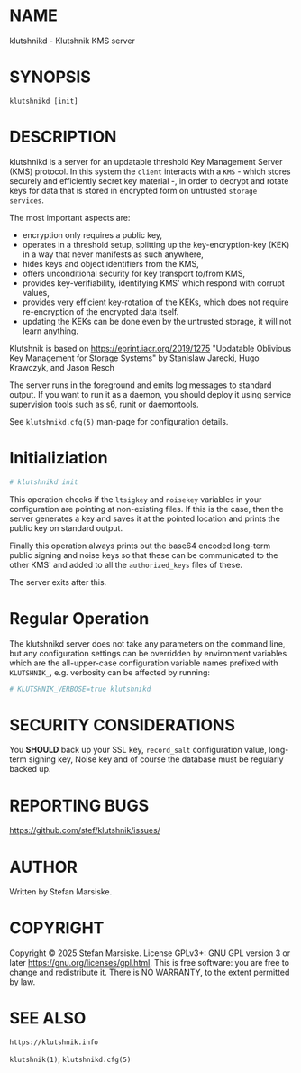# NAME

klutshnikd - Klutshnik KMS server

# SYNOPSIS

`klutshnikd [init]`

# DESCRIPTION

klutshnikd is a server for an updatable threshold Key Management Server
(KMS) protocol. In this system the `client` interacts with a `KMS` -
which stores securely and efficiently secret key material -, in
order to decrypt and rotate keys for data that is stored in encrypted
form on untrusted `storage services`.

The most important aspects are:

  - encryption only requires a public key,
  - operates in a threshold setup, splitting up the key-encryption-key
    (KEK) in a way that never manifests as such anywhere,
  - hides keys and object identifiers from the KMS,
  - offers unconditional security for key transport to/from KMS,
  - provides key-verifiability, identifying KMS' which respond with
    corrupt values,
  - provides very efficient key-rotation of the KEKs, which does not
    require re-encryption of the encrypted data itself.
  - updating the KEKs can be done even by the untrusted storage, it
    will not learn anything.

Klutshnik is based on https://eprint.iacr.org/2019/1275 "Updatable
Oblivious Key Management for Storage Systems" by Stanislaw Jarecki,
Hugo Krawczyk, and Jason Resch

The server runs in the foreground and emits log messages to standard output. If
you want to run it as a daemon, you should deploy it using service supervision
tools such as s6, runit or daemontools.

See `klutshnikd.cfg(5)` man-page for configuration details.

# Initializiation

```sh
# klutshnikd init
```

This operation checks if the `ltsigkey` and `noisekey` variables in
your configuration are pointing at non-existing files. If this is the
case, then the server generates a key and saves it at the pointed
location and prints the public key on standard output.

Finally this operation always prints out the base64 encoded long-term
public signing and noise keys so that these can be communicated to the
other KMS' and added to all the `authorized_keys` files of these.

The server exits after this.

# Regular Operation

The klutshnikd server does not take any parameters on the command
line, but any configuration settings can be overridden by environment
variables which are the all-upper-case configuration variable names
prefixed with `KLUTSHNIK_`, e.g. verbosity can be affected by running:

```sh
# KLUTSHNIK_VERBOSE=true klutshnikd
```

# SECURITY CONSIDERATIONS

You **SHOULD** back up your SSL key, `record_salt` configuration
value, long-term signing key, Noise key and of course the database
must be regularly backed up.

# REPORTING BUGS

https://github.com/stef/klutshnik/issues/

# AUTHOR

Written by Stefan Marsiske.

# COPYRIGHT

Copyright © 2025 Stefan Marsiske.  License GPLv3+: GNU GPL version 3 or later <https://gnu.org/licenses/gpl.html>.
This is free software: you are free to change and redistribute it.  There is NO WARRANTY, to the extent permitted by law.

# SEE ALSO

`https://klutshnik.info`

`klutshnik(1)`, `klutshnikd.cfg(5)`
